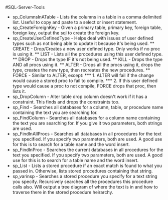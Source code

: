 #SQL-Server-Tools
* sp_ColumnsInATable - Lists the columns in a table in a comma delimited list. Useful to copy and paste to a select or insert statement.
* sp_CreateForeignKey - Given a primary table, primary key, foreign table, foreign key, output the sql to create the foreign key.
* sp_CreateUserDefinedType - Helps deal with issues of user defined types such as not being able to update it because it's being used.
** CREATE - Drop/Creates a new user defined type. Only works if no proc is using it.
** LIST - Lists all the procedures using this user defined type.
** DROP - Drops the type IF it's not being used.
** KILL - Drops the type AND all procs using it.
** ALTER - Drops all the procs using it, drops the type, creates the new type, then recreates the new procedures.
** FORCE - Similar to ALTER, except:
*** 1. ALTER will fail if the change would cause a stored proc to fail to compile.
*** 2. If this user defined type would cause a proc to not compile, FORCE drops that proc, then lists it.
* sp_DropColumn - Alter table drop column doesn't work if it has a constraint. This finds and drops the constraints too.
* sp_Find - Searches all databases for a column, table, or procedure name containing the text you are searching for.
* sp_FindColumn - Searches all databases for a column name containing the text you are searching for. If you give it two parameters, both strings are used.
* sp_FindInAllProcs - Searches all databases in all procedures for the text you specified. If you specify two parameters, both are used. A good use for this is to search for a table name and the word insert.
* sp_FindInProc - Searches the current databases in all procedures for the text you specified. If you specify two parameters, both are used. A good use for this is to search for a table name and the word insert.
* sp_List - Lists a stored procedure if an exact match is found to what you passed in. Otherwise, lists stored procedures containing that string.
* sp_varinsp - Searches a stored procedure you specify for a text string you specify. Recursively searches all the procedures this procedure calls also. Will output a tree diagram of where the text is in and how to traverse there in the stored procedure heirarchy.
